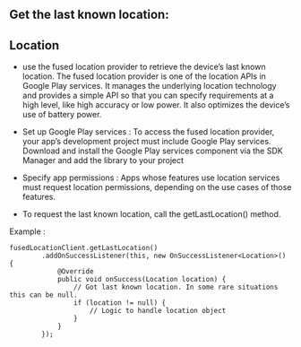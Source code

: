 ## Get the last known location:

## Location

- use the fused location provider to retrieve the device’s last known location. The fused location provider is one of the location APIs in Google Play services. It manages the underlying location technology and provides a simple API so that you can specify requirements at a high level, like high accuracy or low power. It also optimizes the device’s use of battery power.

- Set up Google Play services :
To access the fused location provider, your app’s development project must include Google Play services. Download and install the Google Play services component via the SDK Manager and add the library to your project

- Specify app permissions :
Apps whose features use location services must request location permissions, depending on the use cases of those features.

- To request the last known location, call the getLastLocation() method.

Example :

    fusedLocationClient.getLastLocation()
            .addOnSuccessListener(this, new OnSuccessListener<Location>() {
                @Override
                public void onSuccess(Location location) {
                    // Got last known location. In some rare situations this can be null.
                    if (location != null) {
                        // Logic to handle location object
                    }
                }
            });